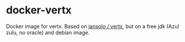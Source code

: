 # docker-vertx

Docker image for vertx. Based on [jansolo / vertx](https://registry.hub.docker.com/u/jansolo/vertx/dockerfile/), but on a free jdk (Azul zulu, no oracle) and debian image.

